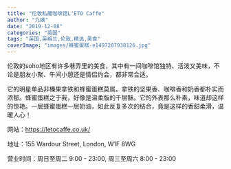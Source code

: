 ```yaml
---
title: "伦敦私藏咖啡馆L'ETO Caffe"
author: "九姨"
date: "2019-12-08"
categories: "英国"
tags: "英国,英格兰,伦敦,精选,美食"
coverImage: "images/蜂蜜蛋糕-e1497207938126.jpg"
---
```


伦敦的soho地区有许多巷弄里的美食，其中有一间咖啡馆独特、活泼又美味，不论是朋友小聚、午间小憩还是情侣约会，都非常合适。

它的明星单品非榛果拿铁和蜂蜜蛋糕莫属。拿铁的坚果香、咖啡香和奶香都朴实而浓郁。蜂蜜蛋糕之于我，好像是温柔版的千层酥。它的外表那么朴素，味道却这样的惊艳。一层蜂蜜蛋糕一层奶油，如此反复多次的结合，竟是这样的香甜柔滑，温暖人心！

网站：https://letocaffe.co.uk/

地址：155 Wardour Street, London, W1F 8WG

营业时间：周日至周二 9:00 - 23:00, 周三至周六 8:00 - 23:00